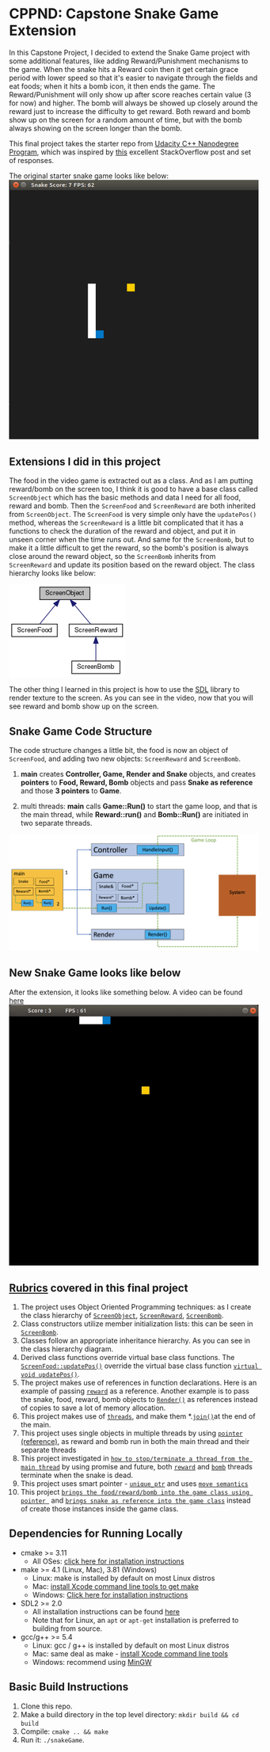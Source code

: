# CPPND: Capstone Snake Game Extension

In this Capstone Project, I decided to extend the Snake Game project with some additional features, like adding Reward/Punishment mechanisms to the game. When the snake hits a Reward coin then it get certain grace period with lower speed so that it's easier to navigate through the fields and eat foods; when it hits a bomb icon, it then ends the game. The Reward/Punishment will only show up after score reaches certain value (3 for now) and higher. The bomb will always be showed up closely around the reward just to increase the difficulty to get reward. Both reward and bomb show up on the screen for a random amount of time, but with the bomb always showing on the screen longer than the bomb.

This final project takes the starter repo from [Udacity C++ Nanodegree Program](https://www.udacity.com/course/c-plus-plus-nanodegree--nd213), which was inspired by [this](https://codereview.stackexchange.com/questions/212296/snake-game-in-c-with-sdl) excellent StackOverflow post and set of responses.

The original starter snake game looks like below:
<img src="images/snake_game.gif"/>

## Extensions I did in this project
The food in the video game is extracted out as a class. And as I am putting reward/bomb on the screen too, I think it is good to have a base class called `ScreenObject` which has the basic methods and data I need for all food, reward and bomb. Then the `ScreenFood` and `ScreenReward` are both inherited from `ScreenObject`. The `ScreenFood` is very simple only have the `updatePos()` method, whereas the `ScreenReward` is a little bit complicated that it has a functions to check the duration of the reward and object, and put it in unseen corner when the time runs out. And same for the `ScreenBomb`, but to make it a little difficult to get the reward, so the bomb's position is always close around the reward object, so the `ScreenBomb` inherits from `ScreenReward` and update its position based on the reward object. The class hierarchy looks like below:

<img src="images/classHierarchy.png"/>

The other thing I learned in this project is how to use the [SDL](https://wiki.libsdl.org/Installation) library to render texture to the screen. As you can see in the video, now that you will see reward and bomb show up on the screen.

## Snake Game Code Structure
The code structure changes a little bit, the food is now an object of `ScreenFood`, and adding two new objects: `ScreenReward` and `ScreenBomb`.  

1) **main** creates __Controller, Game, Render and Snake__ objects, and creates **pointers** to __Food, Reward, Bomb__ objects and pass __Snake as reference__ and those __3 pointers__ to **Game**. 

2) multi threads: **main** calls **Game::Run()** to start the game loop, and that is the main thread, while **Reward::run()** and **Bomb::Run()** are initiated in two separate threads.



<img src="images/codeStrtructure.png"/>

## New Snake Game looks like below
After the extension, it looks like something below. A video can be found [here](./images/snakeGame.mp4)
<img src="images/snakeGameExt.gif"/>

## [Rubrics](https://review.udacity.com/#!/rubrics/2533/view) covered in this final project
1. The project uses Object Oriented Programming techniques: as I create the class hierarchy of [`ScreenObject`](./src/ScreenObject.h), [`ScreenReward`](./src/ScreenReward.h), [`ScreenBomb`](./src/ScreenBomb.h).
2. Class constructors utilize member initialization lists: this can be seen in [`ScreenBomb`](./src/ScreenBomb.cpp#L7).
3. Classes follow an appropriate inheritance hierarchy. As you can see in the class hierarchy diagram.
4. Derived class functions override virtual base class functions. The [`ScreenFood::updatePos()`](./src/ScreenFood.cpp#L10) override the virtual base class function [`virtual void updatePos()`](./src/ScreenObject.h#L33).
5. The project makes use of references in function declarations. Here is an example of passing [`reward`](./src/ScreenBomb.h#L11) as a reference. Another example is to pass the snake, food, reward, bomb objects to [`Render()`](./src/renderer.h#L14) as references instead of copies to save a lot of memory allocation.
6. This project makes use of [`threads`](./src/main.cpp#L30), and make them *.[`join()`](./src/main.cpp#L46)at the end of the main.
7. This project uses single objects in multiple threads by using [`pointer`](./src/main.cpp#L28) [(reference)](https://stackoverflow.com/questions/28741921/how-to-use-a-single-object-in-multiple-threads), as reward and bomb run in both the main thread and their separate threads
8. This project investigated in [`how to stop/terminate a thread from the main thread`](https://thispointer.com/c11-how-to-stop-or-terminate-a-thread/) by using promise and future, both [`reward`](./src/ScreenReward.cpp#L35) and [`bomb`](./src/ScreenBomb.cpp#L30) threads terminate when the snake is dead.
9. This project uses smart pointer - [`unique_ptr`](./src/main.cpp#L29) and uses [`move semantics`](./src/main.cpp#L36)
10. This project [`brings the food/reward/bomb into the game class using pointer `](./src/game.h#L15) and [`brings snake as reference into the game class`](./src/game.h#L14) instead of create those instances inside the game class. 

## Dependencies for Running Locally
* cmake >= 3.11
  * All OSes: [click here for installation instructions](https://cmake.org/install/)
* make >= 4.1 (Linux, Mac), 3.81 (Windows)
  * Linux: make is installed by default on most Linux distros
  * Mac: [install Xcode command line tools to get make](https://developer.apple.com/xcode/features/)
  * Windows: [Click here for installation instructions](http://gnuwin32.sourceforge.net/packages/make.htm)
* SDL2 >= 2.0
  * All installation instructions can be found [here](https://wiki.libsdl.org/Installation)
  * Note that for Linux, an `apt` or `apt-get` installation is preferred to building from source.
* gcc/g++ >= 5.4
  * Linux: gcc / g++ is installed by default on most Linux distros
  * Mac: same deal as make - [install Xcode command line tools](https://developer.apple.com/xcode/features/)
  * Windows: recommend using [MinGW](http://www.mingw.org/)

## Basic Build Instructions

1. Clone this repo.
2. Make a build directory in the top level directory: `mkdir build && cd build`
3. Compile: `cmake .. && make`
4. Run it: `./snakeGame`.
